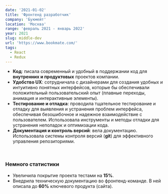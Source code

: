 ```yaml
---
date: '2021-01-02'
title: 'Фронтенд разработчик'
company: 'Букмейт'
location: 'Москва'
range: 'февраль 2021 - январь 2022'
year: 2021
slug: middle-dev
url: 'https://www.bookmate.com/'
tags:
  - React
  - Redux
---
```


- <b>Код</b>: писала современный и удобный в поддержании код для <b>внутренних и продуктовых</b> проектов компании.
- <b>Удобство UX</b>: сотрудничала с дизайнерами для создания удобных и интуитивно понятных интерфейсов, которые бы обеспечивали положительный пользовательский опыт (плавные переходы, анимация и интерактивные элементы).
- <b>Тестирование и отладка</b>: проводила тщательное тестирование и отладку для выявления и устранения проблем интерфейса, обеспечивая безошибочное и надежное взаимодействие с пользователем. Использовала инструменты и методы отладки для устранения неполадок и оптимизации кода.
- <b>Документация и контроль версий</b>: вела документацию. Использовала системы контроля версий (<b>git</b>) для эффективного управления репозиториями.

<br/>

### Немного статистики

- Увеличила покрытие проекта тестами на <b>15%</b>.
- Внедрила техническую документацию во фронтенд-команде. В ней описала до <b>60%</b> ключевого продукта (сайта).
